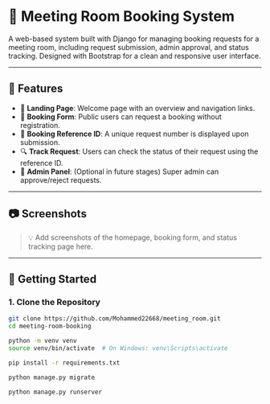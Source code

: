 # 🏢 Meeting Room Booking System

A web-based system built with Django for managing booking requests for a meeting room, including request submission, admin approval, and status tracking. Designed with Bootstrap for a clean and responsive user interface.

---

## 📌 Features

- 🎯 **Landing Page**: Welcome page with an overview and navigation links.
- 📝 **Booking Form**: Public users can request a booking without registration.
- 📄 **Booking Reference ID**: A unique request number is displayed upon submission.
- 🔍 **Track Request**: Users can check the status of their request using the reference ID.
- 🔐 **Admin Panel**: (Optional in future stages) Super admin can approve/reject requests.

---

## 📷 Screenshots

> 💡 Add screenshots of the homepage, booking form, and status tracking page here.

---

## 🚀 Getting Started

### 1. Clone the Repository

```bash
git clone https://github.com/Mohammed22668/meeting_room.git
cd meeting-room-booking


```

```bash
python -m venv venv
source venv/bin/activate  # On Windows: venv\Scripts\activate
```

```bash
pip install -r requirements.txt
```

```bash
python manage.py migrate
```

```bash
python manage.py runserver
```
